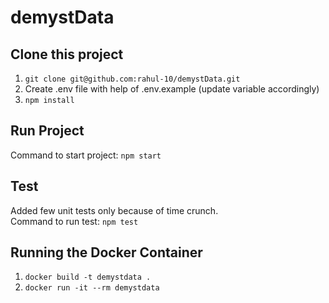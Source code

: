 # demystData

## Clone this project

1. `git clone git@github.com:rahul-10/demystData.git`
2. Create .env file with help of .env.example (update variable accordingly)
3. `npm install`

## Run Project

Command to start project: `npm start`

## Test

Added few unit tests only because of time crunch.<br>
Command to run test: `npm test`

## Running the Docker Container

1. `docker build -t demystdata .`
2. `docker run -it --rm demystdata`

